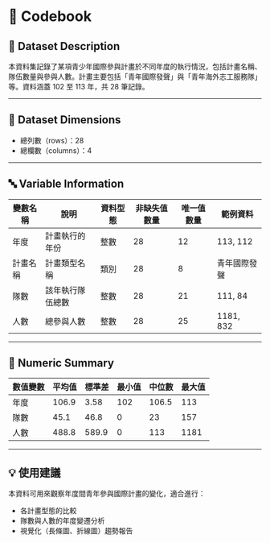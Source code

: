 
# 📘 Codebook

## 📄 Dataset Description

本資料集記錄了某項青少年國際參與計畫於不同年度的執行情況，包括計畫名稱、隊伍數量與參與人數。計畫主要包括「青年國際發聲」與「青年海外志工服務隊」等。資料涵蓋 102 至 113 年，共 28 筆記錄。

---

## 📏 Dataset Dimensions

- 總列數（rows）：28  
- 總欄數（columns）：4

---

## 🔤 Variable Information

| 變數名稱 | 說明             | 資料型態 | 非缺失值數量 | 唯一值數量 | 範例資料     |
|----------|------------------|----------|--------------|------------|--------------|
| 年度     | 計畫執行的年份   | 整數     | 28           | 12         | 113, 112     |
| 計畫名稱 | 計畫類型名稱     | 類別     | 28           | 8          | 青年國際發聲 |
| 隊數     | 該年執行隊伍總數 | 整數     | 28           | 21         | 111, 84      |
| 人數     | 總參與人數       | 整數     | 28           | 25         | 1181, 832    |

---

## 🔢 Numeric Summary

| 數值變數 | 平均值 | 標準差 | 最小值 | 中位數 | 最大值 |
|----------|--------|--------|--------|--------|--------|
| 年度     | 106.9  | 3.58   | 102    | 106.5  | 113    |
| 隊數     | 45.1   | 46.8   | 0      | 23     | 157    |
| 人數     | 488.8  | 589.9  | 0      | 113    | 1181   |

---

## 💡 使用建議

本資料可用來觀察年度間青年參與國際計畫的變化，適合進行：
- 各計畫型態的比較
- 隊數與人數的年度變遷分析
- 視覺化（長條圖、折線圖）趨勢報告
